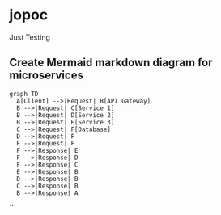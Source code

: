 # jopoc

Just Testing


## Create Mermaid markdown diagram for microservices

```mermaid
graph TD
  A[Client] -->|Request| B[API Gateway]
  B -->|Request| C[Service 1]
  B -->|Request| D[Service 2]
  B -->|Request| E[Service 3]
  C -->|Request| F[Database]
  D -->|Request| F
  E -->|Request| F
  F -->|Response| E
  F -->|Response| D
  F -->|Response| C
  E -->|Response| B
  D -->|Response| B
  C -->|Response| B
  B -->|Response| A
```
``
